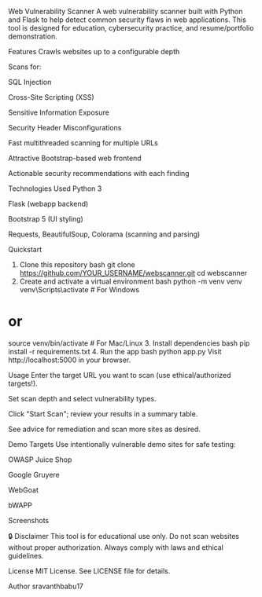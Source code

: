 Web Vulnerability Scanner
A web vulnerability scanner built with Python and Flask to help detect common security flaws in web applications. This tool is designed for education, cybersecurity practice, and resume/portfolio demonstration.

Features
Crawls websites up to a configurable depth

Scans for:

SQL Injection

Cross-Site Scripting (XSS)

Sensitive Information Exposure

Security Header Misconfigurations

Fast multithreaded scanning for multiple URLs

Attractive Bootstrap-based web frontend

Actionable security recommendations with each finding

Technologies Used
Python 3

Flask (webapp backend)

Bootstrap 5 (UI styling)

Requests, BeautifulSoup, Colorama (scanning and parsing)

Quickstart
1. Clone this repository
bash
git clone https://github.com/YOUR_USERNAME/webscanner.git
cd webscanner
2. Create and activate a virtual environment
bash
python -m venv venv
venv\Scripts\activate      # For Windows
# or
source venv/bin/activate  # For Mac/Linux
3. Install dependencies
bash
pip install -r requirements.txt
4. Run the app
bash
python app.py
Visit http://localhost:5000 in your browser.

Usage
Enter the target URL you want to scan (use ethical/authorized targets!).

Set scan depth and select vulnerability types.

Click "Start Scan"; review your results in a summary table.

See advice for remediation and scan more sites as desired.

Demo Targets
Use intentionally vulnerable demo sites for safe testing:

OWASP Juice Shop

Google Gruyere

WebGoat

bWAPP

Screenshots

🔒 Disclaimer
This tool is for educational use only. Do not scan websites without proper authorization. Always comply with laws and ethical guidelines.

License
MIT License. See LICENSE file for details.

Author
sravanthbabu17
